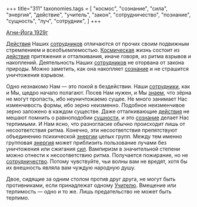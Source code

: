 +++
title="311"
taxonomies.tags = [
 "космос",
 "сознание",
 "сила",
 "энергия",
 "действие",
 "учитель",
 "закон",
 "сотрудничество",
 "познание",
 "сущность",
 "луч",
 "сотрудник",
]
+++

[Агни-Йога 1929г](/agni/1929)

[Действия](/tags/действие) Наших [сотрудников](/tags/сотрудник) отличаются от прочих своим подвижным стремлением и всеобъемлемостью. [Космическая](/tags/космос) жизнь состоит из [действия](/tags/действие) притяжения и отталкивания, иначе говоря, из ритма взрывов и накоплений. Деятельность Наших [сотрудников](/tags/сотрудник) не оторвана от закона природы. Можно заметить, как она накопляет [сознание](/tags/сознание) и не страшится уничтожения взрывом.   

Одно незнакомо Нам — это покой в бездействии. Наши [сотрудники](/tags/сотрудник), как и Мы, щедро начало полагают. Посев Нам нужен, и Мы [знаем](/tags/познание), что зёрна не могут пропасть, ибо неуничтожаемо сущее. Не много занимает Нас изменчивость формы, ибо зерно неизменно. Подобное неизменчивое зерно заложено в каждом существе. Даже отталкивающие [действия](/tags/действие) не мешают помнить о равноподобии [сущности](/tags/сущность), и это [сознание](/tags/сознание) делает Нас терпимыми. И Нам ясно, что разногласие обычно происходит лишь от несоответствия ритма. Конечно, эти несоответствия препятствуют объединению психической [энергии](/tags/[энергия](/tags/энергия)) целых групп. Между тем именно групповая [энергия](/tags/энергия) может приблизить пользование лучами без уничтожения или сжигания [сил](/tags/сила). Вампиризм в значительной степени можно отнести к несоответствию ритма. Получается пожирание, но не [сотрудничество](/tags/сотрудничество). Потому чувствуйте, чьи волны вам не вредят, хотя бы их внешность являла вам чуждую народную душу.   

Двое, сидящие за одним столом против друг друга, не могут быть противниками, если принадлежат одному [Учителю](/tags/учитель). Вмещение или терпимость — одно и то же. Лишь предательство не может быть терпимо.